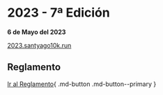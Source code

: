 # 2023 - 7ª Edición

**6 de Mayo del 2023**

[2023.santyago10k.run](https://2023.santyago10k.run/)

## Reglamento

[Ir al Reglamento](./reglamento.md){ .md-button .md-button--primary }
